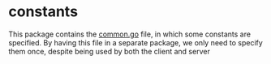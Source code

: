 # constants

This package contains the [common.go](common.go) file, in which some constants are specified.
By having this file in a separate package, we only need to specify them once,
despite being used by both the client and server
